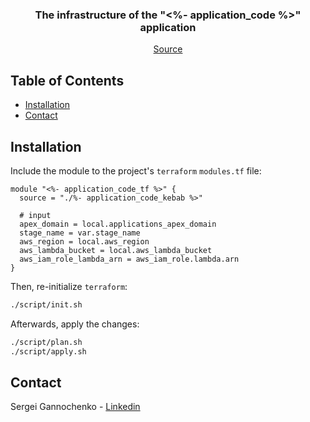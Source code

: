 <p align="center">

<h3 align="center">The infrastructure of the "<%- application_code %>" application</h3>

  <p align="center">
    <a href="https://github.com/<%- github_account_name %>/<%- repository_name %>_infra">Source</a>
  </p>
</p>

<!-- TABLE OF CONTENTS -->
## Table of Contents

* [Installation](#installation)
* [Contact](#contact)

## Installation

Include the module to the project's `terraform` `modules.tf` file:

~~~
module "<%- application_code_tf %>" {
  source = "./%- application_code_kebab %>"

  # input
  apex_domain = local.applications_apex_domain
  stage_name = var.stage_name
  aws_region = local.aws_region
  aws_lambda_bucket = local.aws_lambda_bucket
  aws_iam_role_lambda_arn = aws_iam_role.lambda.arn
}
~~~

Then, re-initialize `terraform`:

~~~bash
./script/init.sh
~~~

Afterwards, apply the changes:

~~~bash
./script/plan.sh
./script/apply.sh
~~~

## Contact

Sergei Gannochenko - [Linkedin](https://www.linkedin.com/in/gannochenko/)

